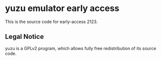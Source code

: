 yuzu emulator early access
=============

This is the source code for early-access 2123.

## Legal Notice

yuzu is a GPLv2 program, which allows fully free redistribution of its source code.
